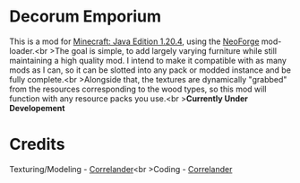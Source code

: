 **Decorum Emporium**
=======
This is a mod for [Minecraft: Java Edition 1.20.4](https://www.minecraft.net/en-us), using the [NeoForge](https://neoforged.net) mod-loader.<br \>The goal is simple, to add largely varying furniture while still maintaining a high quality mod. I intend to make it compatible with as many mods as I can, so it can be slotted into any pack or modded instance and be fully complete.<br \>Alongside that, the textures are dynamically "grabbed" from the resources corresponding to the wood types, so this mod will function with any resource packs you use.<br \>**Currently Under Developement**

**Credits**
=======
Texturing/Modeling - [Correlander](https://github.com/Correlander)<br \>Coding - [Correlander](https://github.com/Correlander)
